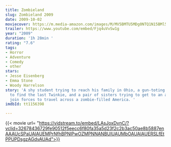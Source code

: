 ```yaml
---
title: Zombieland
slug: Zombieland 2009
date: 2009-10-02
moviecover: https://m.media-amazon.com/images/M/MV5BMTU5MDg0NTQ1N15BMl5BanBnXkFtZTcwMjA4Mjg3Mg@@._V1_UY268_CR5,0,182,268_AL_.jpg
trailer: https://www.youtube.com/embed/Fjq4uVvSw1g
year: "2009"
duration: '1h 28min '
rating: "7.6"
tags:
- Horror
- Adventure
- Comedy
- other
stars:
- Jesse Eisenberg
- Emma Stone
- Woody Harrelson
story: 'A shy student trying to reach his family in Ohio, a gun-toting tough guy trying
  to find the last Twinkie, and a pair of sisters trying to get to an amusement park
  join forces to travel across a zombie-filled America. '
imdbId: tt1156398

---
```

{{< movie url= "https://vidstream.to/embed/LAsJoxDvnC/?vclid=32678436729fe90512f5eecc6f80fa35a5d23f2c2b3ac50ae8b5887enAAAUcSPaUAlAUEMPrNfhBPNlPwOZMPNNANBUlUAUMbOAUAlAUERSLfEtPPUPDsgzAGdvAUAd">}}